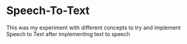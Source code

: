 # Speech-To-Text
This was my experiment with different concepts to try and implement Speech to Text after implementing text to speech
